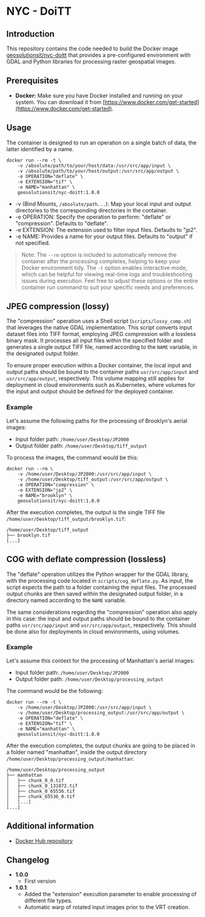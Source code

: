 # NYC - DoiTT

## Introduction

This repository contains the code needed to build the Docker image [geosolutionsit/nyc-doitt](https://hub.docker.com/r/geosolutionsit/nyc-doitt) that provides a pre-configured environment with GDAL and Python libraries for processing raster geospatial images.  

## Prerequisites

* **Docker:** Make sure you have Docker installed and running on your system. You can download it from [https://www.docker.com/get-started](https://www.docker.com/get-started).

## Usage

The container is designed to run an operation on a single batch of data, the latter identified by a name.

```docker
docker run --rm -t \
    -v /absolute/path/to/your/host/data:/usr/src/app/input \
    -v /absolute/path/to/your/host/output:/usr/src/app/output \
    -e OPERATION="deflate" \
    -e EXTENSION="tif" \
    -e NAME="manhattan" \
    geosolutionsit/nyc-doitt:1.0.0
```

- -v (Bind Mounts, `/absolute/path...`): Map your local input and output directories to the corresponding directories in the container.
- -e OPERATION: Specify the operation to perform: "deflate" or "compression". Defaults to "deflate".
- -e EXTENSION: The extension used to filter input files. Defaults to "jp2".
- -e NAME: Provides a name for your output files. Defaults to "output" if not specified.
  
> Note: The `--rm` option is included to automatically remove the container after the processing completes, helping to keep your Docker environment tidy. The `-t` option enables interactive mode, which can be helpful for viewing real-time logs and troubleshooting issues during execution. Feel free to adjust these options or the entire container run command to suit your specific needs and preferences.

## JPEG compression (lossy)

The "compression" operation uses a Shell script (`scripts/lossy_comp.sh`) that leverages the native GDAL implementation. This script converts input dataset files into TIFF format, employing JPEG compression with a lossless binary mask. It processes all input files within the specified folder and generates a single output TIFF file, named according to the `NAME` variable, in the designated output folder.

To ensure proper execution within a Docker container, the local input and output paths should be bound to the container paths `usr/src/app/input` and `usr/src/app/output`, respectively. This volume mapping still applies for deployment in cloud environments such as Kubernetes, where volumes for the input and output should be defined for the deployed container.

### Example

Let's assume the following paths for the processing of Brooklyn's aerial images:

- Input folder path: `/home/user/Desktop/JP2000` 
- Output folder path: `/home/user/Desktop/tiff_output`
  
To process the images, the command would be this:

```docker
docker run --rm \
    -v /home/user/Desktop/JP2000:/usr/src/app/input \
    -v /home/user/Desktop/tiff_output:/usr/src/app/output \
    -e OPERATION="compression" \
    -e EXTENSION="jp2" \
    -e NAME="brooklyn" \
    geosolutionsit/nyc-doitt:1.0.0
```

After the execution completes, the output is the single TIFF file `/home/user/Desktop/tiff_output/brooklyn.tif`:
```
/home/user/Desktop/tiff_output
├── brooklyn.tif
[...]
```

## COG with deflate compression (lossless)

The "deflate" operation utilizes the Python wrapper for the GDAL library, with the processing code located in `scripts/cog_deflate.py`. As input, the script expects the path to a folder containing the input files. The processed output chunks are then saved within the designated output folder, in a directory named according to the `NAME` variable.

The same considerations regarding the "compression" operation also apply in this case: the input and output paths should be bound to the container paths `usr/src/app/input` and `usr/src/app/output`, respectively. This should be done also for deployments in cloud environments, using volumes.

### Example

Let's assume this context for the processing of Manhattan's aerial images:

- Input folder path: `/home/user/Desktop/JP2000` 
- Output folder path: `/home/user/Desktop/processing_output`
  
The command would be the following:
```docker
docker run --rm -t \
    -v /home/user/Desktop/JP2000:/usr/src/app/input \
    -v /home/user/Desktop/processing_output:/usr/src/app/output \
    -e OPERATION="deflate" \
    -e EXTENSION="tif" \
    -e NAME="manhattan" \
    geosolutionsit/nyc-doitt:1.0.0
```

After the execution completes, the output chunks are going to be placed in a folder named "manhattan", inside the output directory `/home/user/Desktop/processing_output/manhattan`:
```
/home/user/Desktop/processing_output
├── manhattan
│   ├── chunk_0_0.tif
│   ├── chunk_0_131072.tif
│   ├── chunk_0_65536.tif
│   ├── chunk_65536_0.tif
│   [...]
[...]
```
## Additional information
- [Docker Hub repository](https://hub.docker.com/r/geosolutionsit/nyc-doitt)

## Changelog
- **1.0.0** 
  - First version
- **1.0.1**: 
  - Added the "extension" execution parameter to enable processing of different file types.
  - Automatic warp of rotated input images prior to the VRT creation.